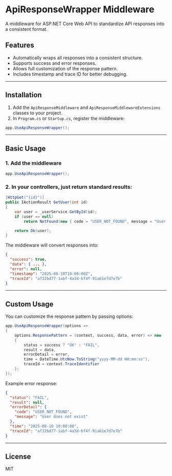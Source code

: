 
# ApiResponseWrapper Middleware

A middleware for ASP.NET Core Web API to standardize API responses into a consistent format.

## Features
- Automatically wraps all responses into a consistent structure.
- Supports success and error responses.
- Allows full customization of the response pattern.
- Includes timestamp and trace ID for better debugging.

---

## Installation

1. Add the `ApiResponseMiddleware` and `ApiResponseMiddlewareExtensions` classes to your project.
2. In `Program.cs` or `Startup.cs`, register the middleware:

```csharp
app.UseApiResponseWrapper();
```

---

## Basic Usage

### 1. Add the middleware
```csharp
app.UseApiResponseWrapper();
```

### 2. In your controllers, just return standard results:
```csharp
[HttpGet("{id}")]
public IActionResult GetUser(int id)
{
    var user = _userService.GetById(id);
    if (user == null)
        return NotFound(new { code = "USER_NOT_FOUND", message = "User does not exist" });

    return Ok(user);
}
```
The middleware will convert responses into:
```json
{
  "success": true,
  "data": { ... },
  "error": null,
  "timestamp": "2025-08-10T10:00:00Z",
  "traceId": "af32bd77-1abf-4a3d-bf4f-91a61e7d7e7b"
}
```

---

## Custom Usage

You can customize the response pattern by passing options:

```csharp
app.UseApiResponseWrapper(options =>
{
    options.ResponsePattern = (context, success, data, error) => new
    {
        status = success ? "OK" : "FAIL",
        result = data,
        errorDetail = error,
        time = DateTime.UtcNow.ToString("yyyy-MM-dd HH:mm:ss"),
        traceId = context.TraceIdentifier
    };
});
```

Example error response:
```json
{
  "status": "FAIL",
  "result": null,
  "errorDetail": {
    "code": "USER_NOT_FOUND",
    "message": "User does not exist"
  },
  "time": "2025-08-10 10:00:00",
  "traceId": "af32bd77-1abf-4a3d-bf4f-91a61e7d7e7b"
}
```

---

## License
MIT
